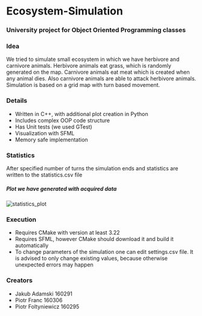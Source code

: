 # Ecosystem-Simulation

### University project for Object Oriented Programming classes

### Idea
We tried to simulate small ecosystem in which we have herbivore and carnivore animals. Herbivore animals eat grass, which is randomly generated on the map.
Carnivore animals eat meat which is created when any animal dies. Also carnivore animals are able to attack herbivore animals.
Simulation is based on a grid map with turn based movement.

### Details
- Written in C++, with additional plot creation in Python
- Includes complex OOP code structure
- Has Unit tests (we used GTest)
- Visualization with SFML
- Memory safe implementation

### Statistics
After specified number of turns the simulation ends and statistics are written to the statistics.csv file
##### Plot we have generated with acquired data
![statistics_plot](https://github.com/user-attachments/assets/e7335ee5-30f4-4f23-a5c7-cea5942cb57c)


### Execution
- Requires CMake with version at least 3.22
- Requires SFML, however CMake should download it and build it automatically
- To change parameters of the simulation one can edit settings.csv file. It is advised to only change existing values, because otherwise unexpected errors may happen

### Creators
- Jakub Adamski 160291
- Piotr Franc 160306
- Piotr Foltyniewicz 160295

